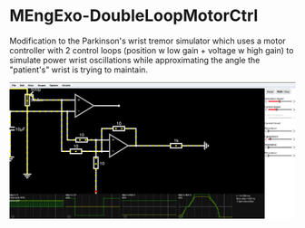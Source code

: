 # MEngExo-DoubleLoopMotorCtrl
Modification to the Parkinson's wrist tremor simulator which uses a motor controller with 2 control loops (position w low gain + voltage w high gain) to simulate power wrist oscillations while approximating the angle the "patient's" wrist is trying to maintain.

![alt text](https://github.com/AsymmetricIris/MEngExo-DoubleLoopMotorCtrl/blob/master/img/compar_pwm_w_pot.png?raw=true)